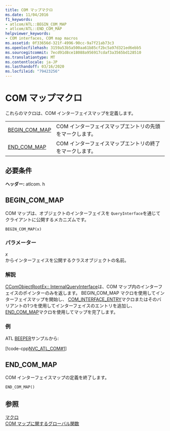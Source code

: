 ```yaml
---
title: COM マップマクロ
ms.date: 11/04/2016
f1_keywords:
- atlcom/ATL::BEGIN_COM_MAP
- atlcom/ATL::END_COM_MAP
helpviewer_keywords:
- COM interfaces, COM map macros
ms.assetid: 0f33656d-321f-4996-90cc-9a7f21ab73c3
ms.openlocfilehash: 3159a53b5a500aa61b85cf2bc5a97d321ed6ebb5
ms.sourcegitcommit: 7ecd91d8ce18088a956917cdaf3a3565bd128510
ms.translationtype: MT
ms.contentlocale: ja-JP
ms.lasthandoff: 03/16/2020
ms.locfileid: "79423256"
---
```

# <a name="com-map-macros"></a>COM マップマクロ

これらのマクロは、COM インターフェイスマップを定義します。

|||
|-|-|
|[BEGIN_COM_MAP](#begin_com_map)|COM インターフェイスマップエントリの先頭をマークします。|
|[END_COM_MAP](#end_com_map)|COM インターフェイスマップエントリの終了をマークします。|

## <a name="requirements"></a>必要条件

**ヘッダー:** atlcom. h

##  <a name="begin_com_map"></a>BEGIN_COM_MAP

COM マップは、オブジェクトのインターフェイスを `QueryInterface`を通じてクライアントに公開するメカニズムです。

```
BEGIN_COM_MAP(x)
```

### <a name="parameters"></a>パラメーター

*x*<br/>
からインターフェイスを公開するクラスオブジェクトの名前。

### <a name="remarks"></a>解説

[CComObjectRootEx:: InternalQueryInterface](ccomobjectrootex-class.md#internalqueryinterface)は、COM マップ内のインターフェイスのポインターのみを返します。 BEGIN_COM_MAP マクロを使用してインターフェイスマップを開始し、 [COM_INTERFACE_ENTRY](com-interface-entry-macros.md#com_interface_entry)マクロまたはそのバリアントの1つを使用してインターフェイスのエントリを追加し、 [END_COM_MAP](#end_com_map)マクロを使用してマップを完了します。

### <a name="example"></a>例

ATL [BEEPER](../../overview/visual-cpp-samples.md)サンプルから:

[!code-cpp[NVC_ATL_COM#1](../../atl/codesnippet/cpp/com-map-macros_1.h)]

##  <a name="end_com_map"></a>END_COM_MAP

COM インターフェイスマップの定義を終了します。

```
END_COM_MAP()
```

## <a name="see-also"></a>参照

[マクロ](../../atl/reference/atl-macros.md)<br/>
[COM マップに関するグローバル関数](../../atl/reference/com-map-global-functions.md)
